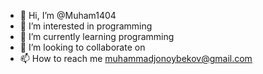 - 👋 Hi, I’m @Muham1404
- 👀 I’m interested in programming
- 🌱 I’m currently learning programming
- 💞️ I’m looking to collaborate on 
- 📫 How to reach me muhammadjonoybekov@gmail.com


<!---
Muham1404/Muham1404 is a ✨ special ✨ repository because its `README.md` (this file) appears on your GitHub profile.
You can click the Preview link to take a look at your changes.
--->
